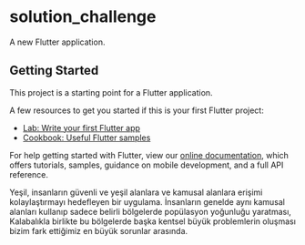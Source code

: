 # solution_challenge

A new Flutter application.

## Getting Started

This project is a starting point for a Flutter application.

A few resources to get you started if this is your first Flutter project:

- [Lab: Write your first Flutter app](https://flutter.dev/docs/get-started/codelab)
- [Cookbook: Useful Flutter samples](https://flutter.dev/docs/cookbook)

For help getting started with Flutter, view our
[online documentation](https://flutter.dev/docs), which offers tutorials,
samples, guidance on mobile development, and a full API reference.





Yeşil, insanların güvenli ve yeşil alanlara ve kamusal alanlara erişimi kolaylaştırmayı
hedefleyen bir uygulama. İnsanların genelde aynı kamusal alanları kullanıp sadece belirli
bölgelerde popülasyon yoğunluğu yaratması, Kalabalıkla birlikte bu bölgelerde başka kentsel
büyük problemlerin oluşması bizim fark ettiğimiz en büyük sorunlar arasında.
